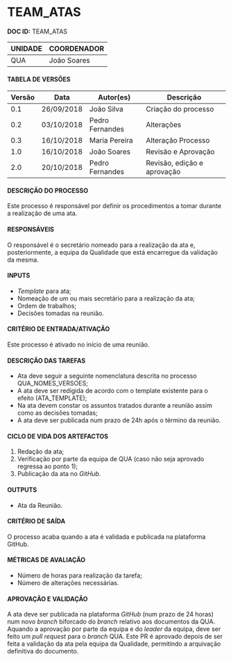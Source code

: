 # TEAM_ATAS

**DOC ID:** TEAM_ATAS

| UNIDADE | COORDENADOR |
|---------|-------------|
|    QUA     |    João Soares    | 

#### TABELA DE VERSÕES

| Versão | Data | Autor(es) | Descrição |
|--------|------|---------|-----------|
|   0.1     |    26/09/2018  |    João Silva     |       Criação do processo    |
|0.2|03/10/2018|Pedro Fernandes|Alterações|
|0.3|16/10/2018|Maria Pereira|Alteração Processo|
|1.0|16/10/2018|João Soares|Revisão e Aprovação
|2.0|20/10/2018|Pedro Fernandes|Revisão, edição e aprovação  

#### DESCRIÇÃO DO PROCESSO

Este processo é responsável por definir os procedimentos a tomar durante a realização de uma ata.

#### RESPONSÁVEIS

O responsável é o secretário nomeado para a realização da ata e, posteriormente, a equipa da Qualidade que está encarregue da validação da mesma.

#### INPUTS

- *Template* para ata;
- Nomeação de um ou mais secretário para a realização da ata;
- Ordem de trabalhos;
- Decisões tomadas na reunião.

#### CRITÉRIO DE ENTRADA/ATIVAÇÃO

Este processo é ativado no início de uma reunião.

#### DESCRIÇÃO DAS TAREFAS

- Ata deve seguir a seguinte nomenclatura descrita no processo QUA_NOMES_VERSOES;
- A ata deve ser redigida de acordo com o template existente para o efeito (ATA_TEMPLATE);
- Na ata devem constar os assuntos tratados durante a reunião assim como as decisões tomadas;
- A ata deve ser publicada num prazo de 24h após o término da reunião.

#### CICLO DE VIDA DOS ARTEFACTOS

1. Redação da ata;
2. Verificação por parte da equipa de QUA (caso não seja aprovado regressa ao ponto 1);
3. Publicação da ata no *GitHub*.

#### OUTPUTS

- Ata da Reunião. 

#### CRITÉRIO DE SAÍDA

O processo acaba quando a ata é validada e publicada na plataforma GitHub.

#### MÉTRICAS DE AVALIAÇÃO

- Número de horas para realização da tarefa;
- Número de alterações necessárias.

#### APROVAÇÃO E VALIDAÇÃO

A ata deve ser publicada na plataforma *GitHub* (num prazo de 24 horas) num novo *branch* biforcado do *branch* relativo aos documentos da QUA. Aquando a aprovação por parte da equipa e do *leader* da equipa, deve ser feito um *pull request* para o *branch* QUA. Este PR é aprovado depois de ser feita a validação da ata pela equipa da Qualidade, permitindo a arquivação definitiva do documento.
